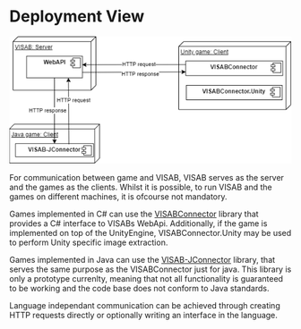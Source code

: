 # Deployment View

![Deployment UML](deployment.png)

For communication between game and VISAB, VISAB serves as the server and the games as the clients. Whilst it is possible, to run VISAB and the games on different machines, it is ofcourse not mandatory.

Games implemented in C# can use the [VISABConnector](https://github.com/VISAB-ORG/VISABConnector/) library that provides a C# interface to VISABs WebApi. Additionally, if the game is implemented on top of the UnityEngine, VISABConnector.Unity may be used to perform Unity specific image extraction.

Games implemented in Java can use the [VISAB-JConnector](https://github.com/VISAB-ORG/VISAB-JConnector) library, that serves the same purpose as the VISABConnector just for java. This library is only a prototype currenlty, meaning that not all functionality is guaranteed to be working and the code base does not conform to Java standards.

Language independant communication can be achieved through creating HTTP requests directly or optionally writing an interface in the language.